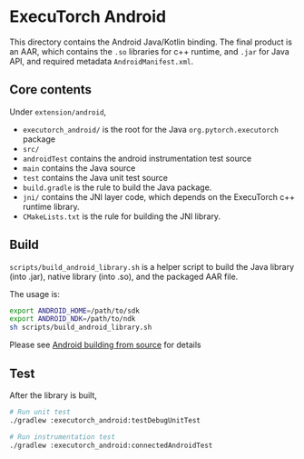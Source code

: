 # ExecuTorch Android

This directory contains the Android Java/Kotlin binding. The final product is an AAR,
which contains the `.so` libraries for c++ runtime, and `.jar` for Java API, and required
metadata `AndroidManifest.xml`.

## Core contents

Under `extension/android`,

- `executorch_android/` is the root for the Java `org.pytorch.executorch` package
 - `src/`
  - `androidTest` contains the android instrumentation test source
  - `main` contains the Java source
  - `test` contains the Java unit test source
 - `build.gradle` is the rule to build the Java package.
- `jni/` contains the JNI layer code, which depends on the ExecuTorch c++ runtime library.
- `CMakeLists.txt` is the rule for building the JNI library.

## Build

`scripts/build_android_library.sh` is a helper script to build the Java library (into .jar), native library (into .so), and the packaged AAR file.

The usage is:
```sh
export ANDROID_HOME=/path/to/sdk
export ANDROID_NDK=/path/to/ndk
sh scripts/build_android_library.sh
```

Please see [Android building from source](https://pytorch.org/executorch/main/using-executorch-android.html#building-from-source) for details

## Test

After the library is built,

```sh
# Run unit test
./gradlew :executorch_android:testDebugUnitTest

# Run instrumentation test
./gradlew :executorch_android:connectedAndroidTest
```
